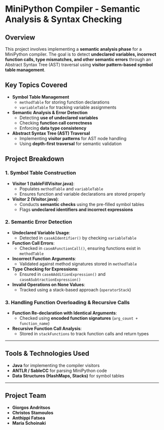 # **MiniPython Compiler - Semantic Analysis & Syntax Checking**

## **Overview**
This project involves implementing a **semantic analysis phase** for a MiniPython compiler. The goal is to detect **undeclared variables, incorrect function calls, type mismatches, and other semantic errors** through an Abstract Syntax Tree (AST) traversal using **visitor pattern-based symbol table management**.

## **Key Topics Covered**
- **Symbol Table Management**
  - `methodTable` for storing function declarations
  - `variableTable` for tracking variable assignments
- **Semantic Analysis & Error Detection**
  - Detecting **use of undeclared variables**
  - Checking **function call correctness**
  - Enforcing **data type consistency**
- **Abstract Syntax Tree (AST) Traversal**
  - Implementing **visitor patterns** for AST node handling
  - Using **depth-first traversal** for semantic validation

## **Project Breakdown**
### **1. Symbol Table Construction**
- **Visitor 1 (tableFillVisitor.java)**:
  - Populates `methodTable` and `variableTable`
  - Ensures function and variable declarations are stored properly
- **Visitor 2 (Visitor.java)**:
  - Conducts **semantic checks** using the pre-filled symbol tables
  - Flags **undeclared identifiers and incorrect expressions**

### **2. Semantic Error Detection**
- **Undeclared Variable Usage**:
  - Detected in `caseAIdentifier()` by checking `variableTable`
- **Function Call Errors**:
  - Checked in `caseAFunctionCall()`, ensuring functions exist in `methodTable`
- **Incorrect Function Arguments**:
  - Validated against method signatures stored in `methodTable`
- **Type Checking for Expressions**:
  - Ensured in `caseAAdditionExpression()` and `caseASubtractionExpression()`
- **Invalid Operations on None Values**:
  - Tracked using a stack-based approach (`operatorStack`)

### **3. Handling Function Overloading & Recursive Calls**
- **Function Re-declaration with Identical Arguments**:
  - Checked using **encoded function signatures** (`arg_count + function_name`)
- **Recursive Function Call Analysis**:
  - Stored in `stackFunctions` to track function calls and return types

---

## **Tools & Technologies Used**
- **Java** for implementing the compiler visitors
- **ANTLR / SableCC** for parsing MiniPython code
- **Data Structures (HashMaps, Stacks)** for symbol tables

---

## **Project Team**
- **Giorgos Andritsos**
- **Christos Stamoulos**
- **Anthippi Fatsea**
- **Maria Schoinaki**